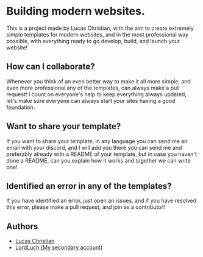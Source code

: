 # Building modern websites.

This is a project made by Lucas Christian, with the aim
to create extremely simple templates for modern websites, and
in the most professional way possible, with everything ready to go
develop, build, and launch your website!

## How can I collaborate?

Whenever you think of an even better way to make it all more
simple, and even more professional any of the templates, can
always make a pull request! I count on everyone's help to keep
everything always updated, let's make sure everyone can always start
your sites having a good foundation.

## Want to share your template?

If you want to share your template, in any language
you can send me an email with your discord, and I will add you there
you can send me and preferably already with a README of your template, but
in case you haven't done a README, can you explain how it works and 
together we can write one!

## Identified an error in any of the templates?

If you have identified an error, just open an issues, and if you have
resolved this error, please make a pull request, and join as a contributor!

## Authors

- [Lucas Christian](https://github.com/Lucas-Christian)
- [LordLuch (My secondary account)](https://www.github.com/LordLuch)
